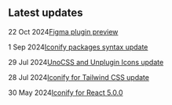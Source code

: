 <!-- DO NOT EDIT THIS COMPONENT IT IS AUTOGENERATED -->
## Latest updates

<div class="latest-news">
<p><span>22 Oct 2024</span><a href="/news/2024.html#figma-preview2-ready">Figma plugin preview</a></p>
<p><span>1 Sep 2024</span><a href="/news/2024.html#json-import-update">Iconify packages syntax update</a></p>
<p><span>29 Jul 2024</span><a href="/news/2024.html#loader-scale">UnoCSS and Unplugin Icons update</a></p>
<p><span>28 Jul 2024</span><a href="/news/2024.html#tailwind-square">Iconify for Tailwind CSS update</a></p>
<p><span>30 May 2024</span><a href="/news/2024.html#react-500">Iconify for React 5.0.0</a></p>
</div>
